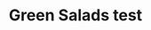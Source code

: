 ---
title: "Green Salads test"
price: "$16.00"
category: "Green-Salads"
img: "src/images/menu/burrito.jpg"
desc: "Tender seared steak full of flavor with grilled peppers and onions"
---